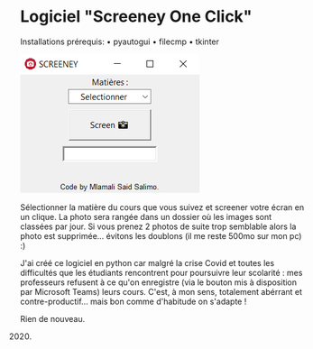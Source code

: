 # Logiciel "Screeney One Click"

Installations prérequis:
• pyautogui
• filecmp
• tkinter 

![screen](ico/Capture.png)

Sélectionner la matière du cours que vous suivez et screener votre écran en un clique. La photo sera rangée dans un dossier où les images sont classées par jour.
Si vous prenez 2 photos de suite trop semblable alors la photo est supprimée... évitons les doublons (il me reste 500mo sur mon pc) :)

J'ai créé ce logiciel en python car malgré la crise Covid et toutes les difficultés que les étudiants rencontrent pour poursuivre leur scolarité : mes professeurs refusent à ce qu'on enregistre (via le bouton mis à disposition par Microsoft Teams) leurs cours. C'est, à mon sens, totalement abérrant et contre-productif... mais bon comme d'habitude on s'adapte !

Rien de nouveau.

2020.

